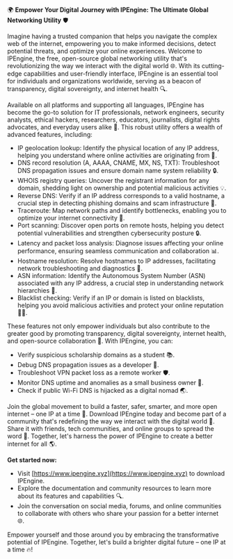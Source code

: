 🌍 **Empower Your Digital Journey with IPEngine: The Ultimate Global Networking Utility** 🛡️

Imagine having a trusted companion that helps you navigate the complex web of the internet, empowering you to make informed decisions, detect potential threats, and optimize your online experiences. Welcome to IPEngine, the free, open-source global networking utility that's revolutionizing the way we interact with the digital world 🌐. With its cutting-edge capabilities and user-friendly interface, IPEngine is an essential tool for individuals and organizations worldwide, serving as a beacon of transparency, digital sovereignty, and internet health 🔍.

Available on all platforms and supporting all languages, IPEngine has become the go-to solution for IT professionals, network engineers, security analysts, ethical hackers, researchers, educators, journalists, digital rights advocates, and everyday users alike 🚀. This robust utility offers a wealth of advanced features, including:

*   IP geolocation lookup: Identify the physical location of any IP address, helping you understand where online activities are originating from 📡.
*   DNS record resolution (A, AAAA, CNAME, MX, NS, TXT): Troubleshoot DNS propagation issues and ensure domain name system reliability 🔒.
*   WHOIS registry queries: Uncover the registrant information for any domain, shedding light on ownership and potential malicious activities 💡.
*   Reverse DNS: Verify if an IP address corresponds to a valid hostname, a crucial step in detecting phishing domains and scam infrastructure 🚨.
*   Traceroute: Map network paths and identify bottlenecks, enabling you to optimize your internet connectivity 🔗.
*   Port scanning: Discover open ports on remote hosts, helping you detect potential vulnerabilities and strengthen cybersecurity posture 🔒.
*   Latency and packet loss analysis: Diagnose issues affecting your online performance, ensuring seamless communication and collaboration 📊.
*   Hostname resolution: Resolve hostnames to IP addresses, facilitating network troubleshooting and diagnostics 📍.
*   ASN information: Identify the Autonomous System Number (ASN) associated with any IP address, a crucial step in understanding network hierarchies 🔗.
*   Blacklist checking: Verify if an IP or domain is listed on blacklists, helping you avoid malicious activities and protect your online reputation 👮‍♂️.

These features not only empower individuals but also contribute to the greater good by promoting transparency, digital sovereignty, internet health, and open-source collaboration 🌈. With IPEngine, you can:

*   Verify suspicious scholarship domains as a student 📚.
*   Debug DNS propagation issues as a developer 🤖.
*   Troubleshoot VPN packet loss as a remote worker 🛡️.
*   Monitor DNS uptime and anomalies as a small business owner 💼.
*   Check if public Wi-Fi DNS is hijacked as a digital nomad 🌏.

Join the global movement to build a faster, safer, smarter, and more open internet – one IP at a time 🚀. Download IPEngine today and become part of a community that's redefining the way we interact with the digital world 🔗. Share it with friends, tech communities, and online groups to spread the word 📢. Together, let's harness the power of IPEngine to create a better internet for all 🌎.

**Get started now:**

*   Visit [https://www.ipengine.xyz](https://www.ipengine.xyz) to download IPEngine.
*   Explore the documentation and community resources to learn more about its features and capabilities 🔍.
*   Join the conversation on social media, forums, and online communities to collaborate with others who share your passion for a better internet 🌐.

Empower yourself and those around you by embracing the transformative potential of IPEngine. Together, let's build a brighter digital future – one IP at a time 🔥!